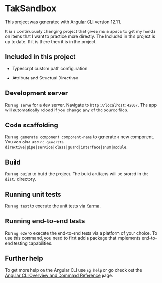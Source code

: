 # TakSandbox

This project was generated with [Angular CLI](https://github.com/angular/angular-cli) version 12.1.1.

It is a continuously changing project that gives me a space to get my hands on items that I want to practice more directly. The Included in this project is up to date. If it is there then it is in the project.

## Included in this project

 - Typescript custom path configuration
 
 - Attribute and Structual Directives

## Development server

Run `ng serve` for a dev server. Navigate to `http://localhost:4200/`. The app will automatically reload if you change any of the source files.

## Code scaffolding

Run `ng generate component component-name` to generate a new component. You can also use `ng generate directive|pipe|service|class|guard|interface|enum|module`.

## Build

Run `ng build` to build the project. The build artifacts will be stored in the `dist/` directory.

## Running unit tests

Run `ng test` to execute the unit tests via [Karma](https://karma-runner.github.io).

## Running end-to-end tests

Run `ng e2e` to execute the end-to-end tests via a platform of your choice. To use this command, you need to first add a package that implements end-to-end testing capabilities.

## Further help

To get more help on the Angular CLI use `ng help` or go check out the [Angular CLI Overview and Command Reference](https://angular.io/cli) page.
